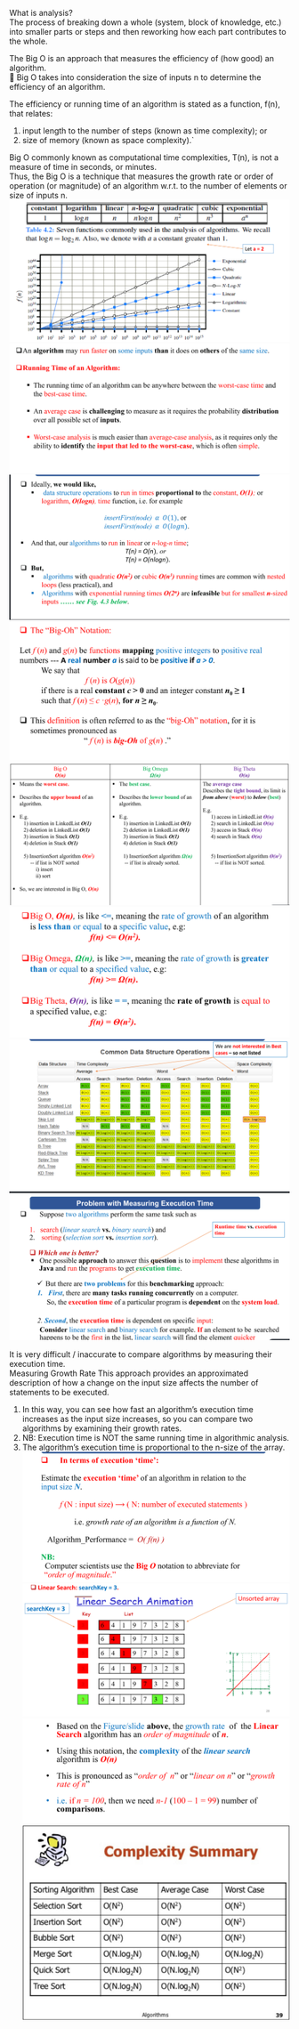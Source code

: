 What is analysis?   
The process of breaking down a whole (system, block of knowledge, etc.) into smaller parts or steps and then reworking how each part
contributes to the whole.  

The Big O is an approach that measures the efficiency of (how good) an algorithm.   
 Big O takes into consideration the size of inputs n to determine the efficiency of an
algorithm.

The efficiency or running time of an algorithm is stated as a function, f(n), that relates: 
1. input length to the number of steps (known as time complexity); or
2. size of memory (known as space complexity).`

Big O commonly known as computational time complexities, T(n), is not a measure of time in seconds, or minutes.  
Thus, the Big O is a technique that measures the growth rate or order of operation (or
magnitude) of an algorithm w.r.t. to the number of elements or size of inputs n.
![img.png](img.png)![img_1.png](img_1.png)![img_2.png](img_2.png)![img_3.png](img_3.png)
![img_4.png](img_4.png)![img_5.png](img_5.png)![img_6.png](img_6.png)![img_7.png](img_7.png)

It is very difficult / inaccurate to compare algorithms by measuring their execution time.  
Measuring Growth Rate This approach provides an approximated description of how a change on the input size affects the number of statements to be executed.
1. In this way, you can see how fast an algorithm’s execution time increases as the input size increases, so you can compare two algorithms by examining their growth rates.
2. NB: Execution time is NOT the same running time in algorithmic analysis.
3. The algorithm’s execution time is proportional to the n-size of the array.
![img_8.png](img_8.png)![img_9.png](img_9.png)![img_10.png](img_10.png)![img_11.png](img_11.png)
